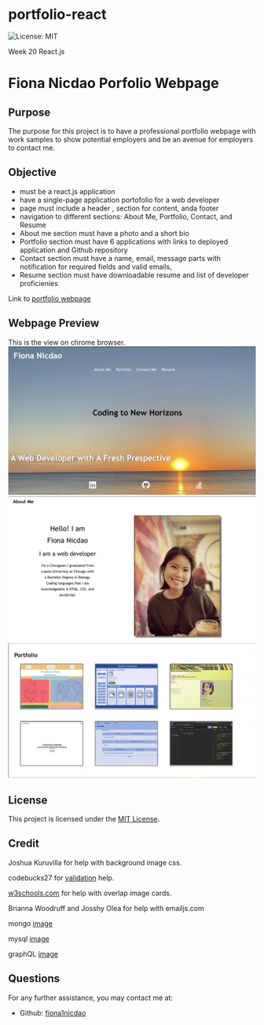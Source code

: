 # portfolio-react

![License: MIT](<https://img.shields.io/badge/License-MIT-yellow.svg>)

Week 20 React.js
# Fiona Nicdao Porfolio Webpage

## Purpose 
The purpose for this project is to have a professional portfolio webpage with work samples to show potential employers and be an avenue for employers to contact me. 

## Objective 
- must be a react.js application
- have a single-page application portofolio for a web developer
- page must include a header , section for content, anda footer
- navigation to different sections: About Me, Portfolio, Contact, and Resume 
- About me section must have a photo and a short bio 
- Portfolio section must have 6 applications with links to deployed application and Github repository
- Contact section must have a name, email, message parts with notification for required fields and valid emails,
- Resume section must have downloadable resume and list of developer proficienies

Link to [portfolio webpage](https://fiona1nicdao.github.io/portfolio-react/)

## Webpage Preview 
This is the view on chrome browser. 
![homepage](./src/assets/images/homepage.png)
![aboutme](./src/assets/images/aboutme.png)
![portfolio](./src/assets/images/portfolio.png)

## License 
  This project is licensed under the [MIT License](https://opensource.org/licenses/MIT).

## Credit
Joshua Kuruvilla for help with background image css.

codebucks27 for [validation](https://dev.to/codebucks/form-validation-in-reactjs-by-building-reusable-custom-hook-1bg7) help.

[w3schools.com](https://www.w3schools.com/howto/howto_css_image_overlay.asp) for help with overlap image cards.

Brianna Woodruff and Josshy Olea for help with emailjs.com

mongo [image](https://github.com/FortAwesome/Font-Awesome/issues/16179)

mysql [image](https://github.com/FortAwesome/Font-Awesome/issues/8234)

graphQL [image](https://en.wikipedia.org/wiki/GraphQL#/media/File:GraphQL_Logo.svg)
## Questions

 For any further assistance, you may contact me at:
   * Github: [fiona1nicdao](<https://github.com/fiona1nicdao>)

